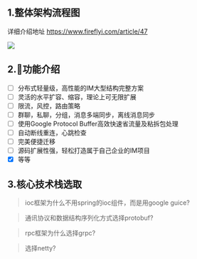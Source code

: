 
## 1.整体架构流程图
详细介绍地址
https://www.fireflyi.com/article/47

<img src="https://blogstatic.fireflyi.com/oneblog/gerantv2.svg">

## 2.📘功能介绍
* [ ] 分布式轻量级，高性能的IM大型结构完整方案
* [ ] 灵活的水平扩容、缩容，理论上可无限扩展
* [ ] 限流，风控，路由策略
* [ ] 群聊，私聊，分组，消息多端同步，离线消息同步
* [ ] 使用Google Protocol Buffer高效快速省流量及粘拆包处理
* [ ] 自动断线重连，心跳检查
* [ ] 完美便捷迁移
* [ ] 源码扩展性强，轻松打造属于自己企业的IM项目
* [x] 等等

## 3.核心技术栈选取

> ioc框架为什么不用spring的ioc组件，而是用google guice?

> 通讯协议和数据结构序列化方式选择protobuf?

> rpc框架为什么选择grpc?

> 选择netty?

